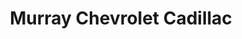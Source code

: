 ---
title: "Murray Chevrolet Cadillac"
url: /medicine-hat/murray-chevrolet-cadillac/
shop: Autohaus
---